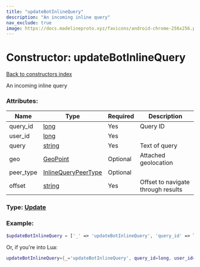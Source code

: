 ```yaml
---
title: "updateBotInlineQuery"
description: "An incoming inline query"
nav_exclude: true
image: https://docs.madelineproto.xyz/favicons/android-chrome-256x256.png
---
```

# Constructor: updateBotInlineQuery  
[Back to constructors index](index.md)



An incoming inline query

### Attributes:

| Name     |    Type       | Required | Description |
|----------|---------------|----------|-------------|
|query\_id|[long](../types/long.md) | Yes|Query ID|
|user\_id|[long](../types/long.md) | Yes|
|query|[string](../types/string.md) | Yes|Text of query|
|geo|[GeoPoint](../types/GeoPoint.md) | Optional|Attached geolocation|
|peer\_type|[InlineQueryPeerType](../types/InlineQueryPeerType.md) | Optional|
|offset|[string](../types/string.md) | Yes|Offset to navigate through results|



### Type: [Update](../types/Update.md)


### Example:

```php
$updateBotInlineQuery = ['_' => 'updateBotInlineQuery', 'query_id' => long, 'user_id' => long, 'query' => 'string', 'geo' => GeoPoint, 'peer_type' => InlineQueryPeerType, 'offset' => 'string'];
```  


Or, if you're into Lua:

```lua
updateBotInlineQuery={_='updateBotInlineQuery', query_id=long, user_id=long, query='string', geo=GeoPoint, peer_type=InlineQueryPeerType, offset='string'}

```


